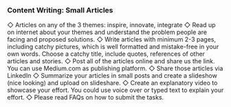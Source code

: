 ### Content Writing: Small Articles

◇ Articles on any of the 3 themes: inspire, innovate, integrate
◇ Read up on internet about your themes and understand the
problem people are facing and proposed solutions.
◇ Write articles with minimum 2-3 pages, including catchy pictures,
which is well formatted and mistake-free in your own words.
Choose a catchy title, include quotes, references of other articles
and stories.
◇ Post all of the articles online and share us the link. You can use
Medium.com as publishing platform.
◇ Share those articles via LinkedIn
◇ Summarize your articles in small posts and create a slideshow
(nice looking) and upload on slideshare.
◇ Create an explanatory video to showcase your effort. You could
use voice over or typed text to explain your effort.
◇ Please read FAQs on how to submit the tasks.
